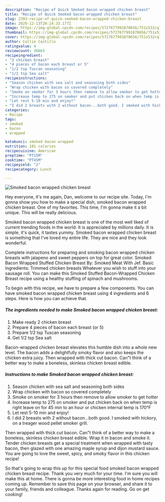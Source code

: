 ```yaml
---
description: "Recipe of Quick Smoked bacon wrapped chicken breast"
title: "Recipe of Quick Smoked bacon wrapped chicken breast"
slug: 2393-recipe-of-quick-smoked-bacon-wrapped-chicken-breast
date: 2020-12-13T20:14:33.177Z
image: https://img-global.cpcdn.com/recipes/5727677991878656/751x532cq70/smoked-bacon-wrapped-chicken-breast-recipe-main-photo.jpg
thumbnail: https://img-global.cpcdn.com/recipes/5727677991878656/751x532cq70/smoked-bacon-wrapped-chicken-breast-recipe-main-photo.jpg
cover: https://img-global.cpcdn.com/recipes/5727677991878656/751x532cq70/smoked-bacon-wrapped-chicken-breast-recipe-main-photo.jpg
author: Callie Castillo
ratingvalue: 4
reviewcount: 36663
recipeingredient:
- "2 chicken breast"
- "4 pieces of bacon each breast or 5"
- "1/2 tsp Tuscan seasoning"
- "1/2 tsp Sea salt"
recipeinstructions:
- "Season chicken with sea salt and seasoning both sides"
- "Wrap chicken with bacon so covered completely"
- "Smoke on smoker for 3 hours then remove to allow smoker to get hotter"
- "Increase temp to 275 on smoker and put chicken back on when temp is right leave on for 45 min to an hour or chicken internal temp is 170°F"
- "Let rest 5-10 min and enjoy!"
- "I did 2 breasts with 2 without bacon...both good. I smoked with hickory, on a treager wood pellet smoker grill."
categories:
- Recipe
tags:
- smoked
- bacon
- wrapped

katakunci: smoked bacon wrapped 
nutrition: 181 calories
recipecuisine: American
preptime: "PT15M"
cooktime: "PT45M"
recipeyield: "2"
recipecategory: Lunch

---
```



![Smoked bacon wrapped chicken breast](https://img-global.cpcdn.com/recipes/5727677991878656/751x532cq70/smoked-bacon-wrapped-chicken-breast-recipe-main-photo.jpg)

Hey everyone, it's me again, Dan, welcome to our recipe site. Today, I'm gonna show you how to make a special dish, smoked bacon wrapped chicken breast. One of my favorites. This time, I'm gonna make it a bit unique. This will be really delicious.

Smoked bacon wrapped chicken breast is one of the most well liked of current trending foods in the world. It is appreciated by millions daily. It is simple, it's quick, it tastes yummy. Smoked bacon wrapped chicken breast is something that I've loved my entire life. They are nice and they look wonderful.

Complete instructions for preparing and smoking bacon wrapped chicken breasts with jalapeno and sweet peppers on top for great color. Smoked Bacon Wrapped Stuffed Chicken Breast By: Smoked Meat With Jef. Basic Ingredients: Trimmed chicken breasts Whatever you wish to stuff into your sausage roll. You can make this Smoked Stuffed Bacon-Wrapped Chicken Breast recipe using a healthy stuffing of spinach and mushrooms.


To begin with this recipe, we have to prepare a few components. You can have smoked bacon wrapped chicken breast using 4 ingredients and 6 steps. Here is how you can achieve that.

<!--inarticleads1-->

##### The ingredients needed to make Smoked bacon wrapped chicken breast:

1. Make ready 2 chicken breast
1. Prepare 4 pieces of bacon each breast (or 5)
1. Prepare 1/2 tsp Tuscan seasoning
1. Get 1/2 tsp Sea salt


Bacon-wrapped chicken breast elevates this humble dish into a whole new level. The bacon adds a delightfully smoky flavor and also keeps the chicken extra juicy. Then wrapped with thick cut bacon. Can&#34;t think of a better way to make a boneless, skinless chicken breast edible. 

<!--inarticleads2-->

##### Instructions to make Smoked bacon wrapped chicken breast:

1. Season chicken with sea salt and seasoning both sides
1. Wrap chicken with bacon so covered completely
1. Smoke on smoker for 3 hours then remove to allow smoker to get hotter
1. Increase temp to 275 on smoker and put chicken back on when temp is right leave on for 45 min to an hour or chicken internal temp is 170°F
1. Let rest 5-10 min and enjoy!
1. I did 2 breasts with 2 without bacon...both good. I smoked with hickory, on a treager wood pellet smoker grill.


Then wrapped with thick cut bacon. Can&#34;t think of a better way to make a boneless, skinless chicken breast edible. Wrap it in bacon and smoke it. Tender chicken breasts get a special treatment when wrapped with tasty bacon, then glazed with one amazing maple syrup and dijon mustard sauce. You are going to love the sweet, spicy, and smoky flavor in this chicken recipe! 

So that's going to wrap this up for this special food smoked bacon wrapped chicken breast recipe. Thank you very much for your time. I'm sure you will make this at home. There is gonna be more interesting food in home recipes coming up. Remember to save this page on your browser, and share it to your family, friends and colleague. Thanks again for reading. Go on get cooking!

